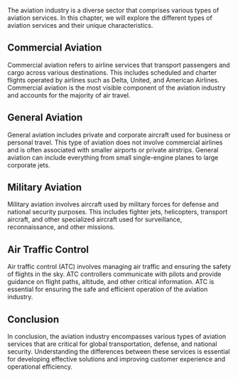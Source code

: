 
The aviation industry is a diverse sector that comprises various types of aviation services. In this chapter, we will explore the different types of aviation services and their unique characteristics.

Commercial Aviation
-------------------

Commercial aviation refers to airline services that transport passengers and cargo across various destinations. This includes scheduled and charter flights operated by airlines such as Delta, United, and American Airlines. Commercial aviation is the most visible component of the aviation industry and accounts for the majority of air travel.

General Aviation
----------------

General aviation includes private and corporate aircraft used for business or personal travel. This type of aviation does not involve commercial airlines and is often associated with smaller airports or private airstrips. General aviation can include everything from small single-engine planes to large corporate jets.

Military Aviation
-----------------

Military aviation involves aircraft used by military forces for defense and national security purposes. This includes fighter jets, helicopters, transport aircraft, and other specialized aircraft used for surveillance, reconnaissance, and other missions.

Air Traffic Control
-------------------

Air traffic control (ATC) involves managing air traffic and ensuring the safety of flights in the sky. ATC controllers communicate with pilots and provide guidance on flight paths, altitude, and other critical information. ATC is essential for ensuring the safe and efficient operation of the aviation industry.

Conclusion
----------

In conclusion, the aviation industry encompasses various types of aviation services that are critical for global transportation, defense, and national security. Understanding the differences between these services is essential for developing effective solutions and improving customer experience and operational efficiency.
